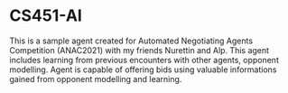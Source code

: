 # CS451-AI

This is a sample agent created for Automated Negotiating Agents Competition (ANAC2021) with my friends Nurettin and Alp. This agent includes learning from previous encounters with other agents, opponent modelling. Agent is capable of offering bids using valuable informations gained from opponent modelling and learning.
